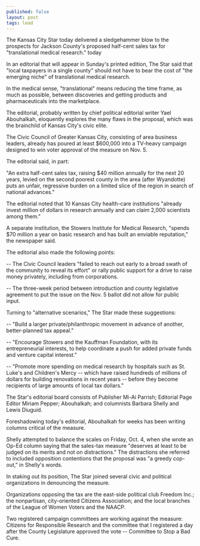 ```yaml
---
published: false
layout: post
tags: lead
---
```


The Kansas City Star today delivered a sledgehammer blow to the prospects for Jackson County's proposed half-cent sales tax for "translational medical research." today

In an editorial that will appear in Sunday's printed edition, The Star said that "local taxpayers in a single county" should not have to bear the cost of "the emerging niche" of translational medical research.

In the medical sense, "translational" means reducing the time frame, as much as possible, between discoveries and getting products and pharmaceuticals into the marketplace.

The editorial, probably written by chief political editorial writer Yael Abouhalkah, eloquently explores the many flaws in the proposal, which was the brainchild of Kansas City's civic elite.

The Civic Council of Greater Kansas City, consisting of area business leaders, already has poured at least $600,000 into a TV-heavy campaign designed to win voter approval of the measure on Nov. 5.

The editorial said, in part:

"An extra half-cent sales tax, raising $40 million annually for the next 20 years, levied on the second poorest county in the area (after Wyandotte) puts an unfair, regressive burden on a limited slice of the region in search of national advances."

The editorial noted that 10 Kansas City health-care institutions "already invest million of dollars in research annually and can claim 2,000 scientists among them."

A separate institution, the Stowers Institute for Medical Research, "spends $70 million a year on basic research and has built an enviable reputation," the newspaper said.

The editorial also made the following points:

-- The Civic Council leaders "failed to reach out early to a broad swath of the community to reveal its effort" or rally public support for a drive to raise money privately, including from corporations.

-- The three-week period between introduction and county legislative agreement to put the issue on the Nov. 5 ballot did not allow for public input.

Turning to "alternative scenarios," The Star made these suggestions:

-- "Build a larger private/philanthropic movement in advance of another, better-planned tax appeal."

-- "Encourage Stowers and the Kauffman Foundation, with its entrepreneurial interests, to help coordinate a push for added private funds and venture capital interest."

-- "Promote more spending on medical research by hospitals such as St. Luke's and Children's Mercy -- which have raised hundreds of millions of dollars for building renovations in recent years -- before they become recipients of large amounts of local tax dollars."

The Star's editorial board consists of Publisher Mi-Ai Parrish; Editorial Page Editor Miriam Pepper; Abouhalkah; and columnists Barbara Shelly and Lewis Diuguid.

Foreshadowing today's editorial, Abouhalkah for weeks has been writing columns critical of the measure.

Shelly attempted to balance the scales on Friday, Oct. 4, when she wrote an Op-Ed column saying that the sales-tax measure "deserves at least to be judged on its merits and not on distractions." The distractions she referred to included opposition contentions that the proposal was "a greedy cop-out," in Shelly's words.

In staking out its position, The Star joined several civic and political organizations in denouncing the measure.

Organizations opposing the tax are the east-side political club Freedom Inc.; the nonpartisan, city-oriented Citizens Association; and the local branches of the League of Women Voters and the NAACP.

Two registered campaign committees are working against the measure: Citizens for Responsible Research and the committee that I registered a day after the County Legislature approved the vote -- Committee to Stop a Bad Cure.